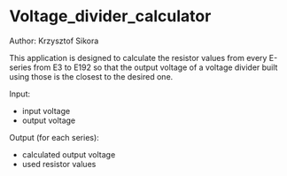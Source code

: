 # Voltage_divider_calculator
Author: Krzysztof Sikora

This application is designed to calculate the resistor values from every E-series from E3 to E192 so that the output voltage
of a voltage divider built using those is the closest to the desired one.

Input: 
  - input voltage
  - output voltage
  
Output (for each series):
  - calculated output voltage
  - used resistor values
